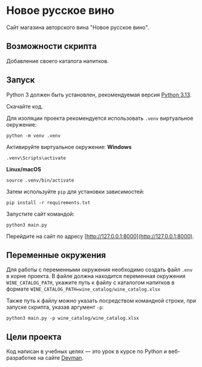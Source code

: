 # Новое русское вино

Сайт магазина авторского вина "Новое русское вино".

## Возможности скрипта

Добавление своего каталога напитков.

## Запуск

Python 3 должен быть установлен, 
рекомендуемая версия [Python 3.13](https://www.python.org/downloads/release/python-3130/).

Скачайте код.

Для изоляции проекта рекомендуется использовать `.venv` виртуальное окружение:
```shell
python -m venv .venv
```

Активируйте виртуальное окружение:
**Windows**
```shell
.venv\Scripts\activate
```
**Linux/macOS**
```shell
source .venv/bin/activate
```

Затем используйте `pip` для установки зависимостей:
```shell
pip install -r requirements.txt
```

Запустите сайт командой:
```shell
python3 main.py
```

Перейдите на сайт по адресу [http://127.0.0.1:8000](http://127.0.0.1:8000).

## Переменные окружения

Для работы с переменными окружения необходимо создать файл `.env` в корне проекта.
В файле должна находится переменная окружения `WINE_CATALOG_PATH`, укажите путь к 
файлу с каталогом напитков в формате 
`WINE_CATALOG_PATH=wine_catalog/wine_catalog.xlsx`

Также путь к файлу можно указать посредством командной строки, при запуске скрипта, 
указав аргумент `-p`:
```shell
python3 main.py -p wine_catalog/wine_catalog.xlsx
```

## Цели проекта

Код написан в учебных целях — это урок в курсе по Python и веб-разработке на сайте [Devman](https://dvmn.org).
